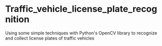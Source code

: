 # Traffic_vehicle_license_plate_recognition
Using some simple techniques with Python's OpenCV library to recognize and collect license plates of traffic vehicles
